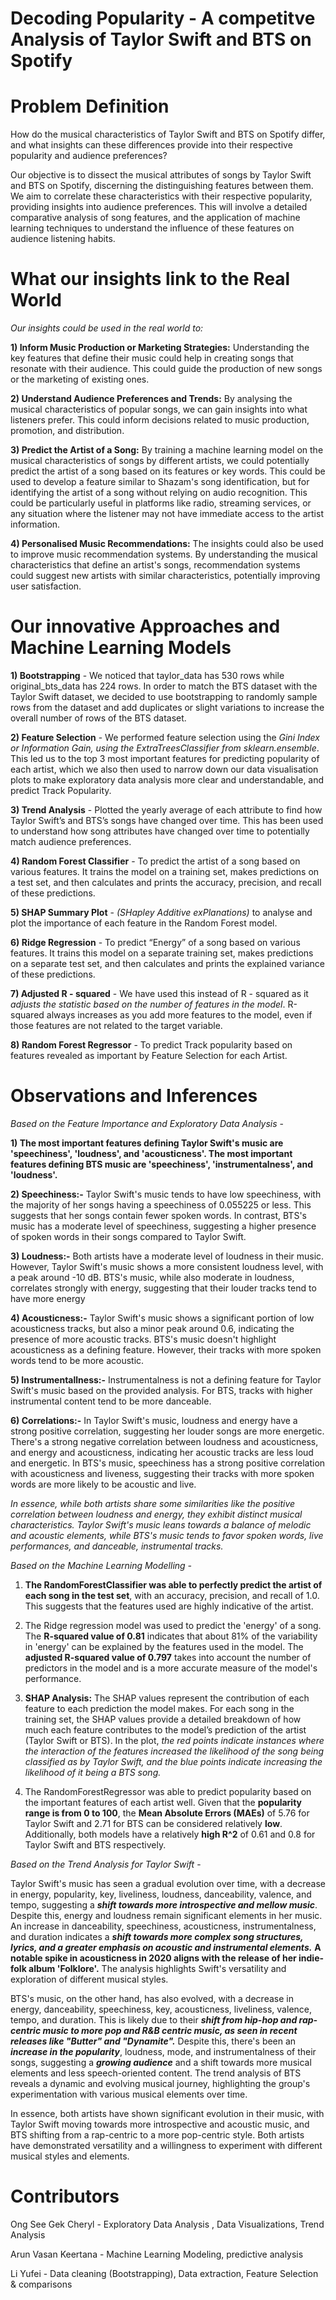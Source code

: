 # Decoding Popularity - A competitve Analysis of Taylor Swift and BTS on Spotify
# Problem Definition
How do the musical characteristics of Taylor Swift and BTS on Spotify differ, and what insights can these differences provide into their respective popularity and audience preferences? 

Our objective is to dissect the musical attributes of songs by Taylor Swift and BTS on Spotify, discerning the distinguishing features between them. We aim to correlate these characteristics with their respective popularity, providing insights into audience preferences. This will involve a detailed comparative analysis of song features, and the application of machine learning techniques to understand the influence of these features on audience listening habits.

# What our insights link to the Real World 
_Our insights could be used in the real world to:_ 

**1) Inform Music Production or Marketing Strategies:** Understanding the key features that define their music could help in creating songs that resonate with their audience. This could guide the production of new songs or the marketing of existing ones.

**2) Understand Audience Preferences and Trends:** By analysing the musical characteristics of popular songs, we can gain insights into what listeners prefer. This could inform decisions related to music production, promotion, and distribution.

**3) Predict the Artist of a Song:** By training a machine learning model on the musical characteristics of songs by different artists, we could potentially predict the artist of a song based on its features or key words. This could be used to develop a feature similar to Shazam's song identification, but for identifying the artist of a song without relying on audio recognition. This could be particularly useful in platforms like radio, streaming services, or any situation where the listener may not have immediate access to the artist information.

**4) Personalised Music Recommendations:** The insights could also be used to improve music recommendation systems. By understanding the musical characteristics that define an artist's songs, recommendation systems could suggest new artists with similar characteristics, potentially improving user satisfaction.

# Our innovative Approaches and Machine Learning Models

**1) Bootstrapping** - We noticed that taylor_data has 530 rows while original_bts_data has 224 rows. In order to match the BTS dataset with the Taylor Swift dataset, we decided to use bootstrapping to randomly sample rows from the dataset and add duplicates or slight variations to increase the overall number of rows of the BTS dataset.
   
**2) Feature Selection** - We performed feature selection using the _Gini Index or Information Gain, using the ExtraTreesClassifier from sklearn.ensemble_. This led us to the top 3 most important features for predicting popularity of each artist, which we also then used to narrow down our data visualisation plots to make exploratory data analysis more clear and understandable, and predict Track Popularity.
   
**3) Trend Analysis** - Plotted the yearly average of each attribute to find how Taylor Swift’s and BTS’s songs have changed over time. This has been used to understand how song attributes have changed over time to potentially match audience preferences.
   
**4) Random Forest Classifier** - To predict the artist of a song based on various features. It trains the model on a training set, makes predictions on a test set, and then calculates and prints the accuracy, precision, and recall of these predictions.
   
**5) SHAP Summary Plot** - _(SHapley Additive exPlanations)_ to analyse and plot the importance of each feature in the Random Forest model.

**6) Ridge Regression** - To predict “Energy” of a song based on various features. It trains this model on a separate training set, makes predictions on a separate test set, and then calculates and prints the explained variance of these predictions.

**7) Adjusted R - squared** - We have used this instead of R - squared as it _adjusts the statistic based on the number of features in the model_. R-squared always increases as you add more features to the model, even if those features are not related to the target variable.

**8) Random Forest Regressor** - To predict Track popularity based on features revealed as important by Feature Selection for each Artist.

# Observations and Inferences 

_Based on the Feature Importance and Exploratory Data Analysis_ - 

**1) The most important features defining Taylor Swift's music are 'speechiness', 'loudness', and 'acousticness'. The most important features defining BTS music are 'speechiness', 'instrumentalness', and 'loudness'.**

**2) Speechiness:-**
Taylor Swift's music tends to have low speechiness, with the majority of her songs having a speechiness of 0.055225 or less. This suggests that her songs contain fewer spoken words.
In contrast, BTS's music has a moderate level of speechiness, suggesting a higher presence of spoken words in their songs compared to Taylor Swift.

**3) Loudness:-**
Both artists have a moderate level of loudness in their music. However, Taylor Swift's music shows a more consistent loudness level, with a peak around -10 dB.
BTS's music, while also moderate in loudness, correlates strongly with energy, suggesting that their louder tracks tend to have more energy

**4) Acousticness:-**
Taylor Swift's music shows a significant portion of low acousticness tracks, but also a minor peak around 0.6, indicating the presence of more acoustic tracks.
BTS's music doesn't highlight acousticness as a defining feature. However, their tracks with more spoken words tend to be more acoustic.

**5) Instrumentallness:-** 
Instrumentalness is not a defining feature for Taylor Swift's music based on the provided analysis. 
For BTS, tracks with higher instrumental content tend to be more danceable.

**6) Correlations:-** 
In Taylor Swift's music, loudness and energy have a strong positive correlation, suggesting her louder songs are more energetic. There's a strong negative correlation between loudness and acousticness, and energy and acousticness, indicating her acoustic tracks are less loud and energetic. 
In BTS's music, speechiness has a strong positive correlation with acousticness and liveness, suggesting their tracks with more spoken words are more likely to be acoustic and live.

_In essence, while both artists share some similarities like the positive correlation between loudness and energy, they exhibit distinct musical characteristics. Taylor Swift's music leans towards a balance of melodic and acoustic elements, while BTS's music tends to favor spoken words, live performances, and danceable, instrumental tracks._

_Based on the Machine Learning Modelling  -_

1) **The RandomForestClassifier was able to perfectly predict the artist of each song in the test set**, with an accuracy, precision, and recall of 1.0. This suggests that the features used are highly indicative of the artist.

2) The Ridge regression model was used to predict the 'energy' of a song. The **R-squared value of 0.81** indicates that about 81% of the variability in 'energy' can be explained by the features used in the model. The **adjusted R-squared value of 0.797** takes into account the number of predictors in the model and is a more accurate measure of the model's performance.

3) **SHAP Analysis:** The SHAP values represent the contribution of each feature to each prediction the model makes. For each song in the training set, the SHAP values provide a detailed breakdown of how much each feature contributes to the model’s prediction of the artist (Taylor Swift or BTS). In the plot, _the red points indicate instances where the interaction of the features increased the likelihood of the song being classified as by Taylor Swift, and the blue points indicate increasing the likelihood of it being a BTS song._

4) The RandomForestRegressor was able to predict popularity based on the important features of each artist well. Given that the **popularity range is from 0 to 100**, the **Mean Absolute Errors (MAEs)** of 5.76 for Taylor Swift and 2.71 for BTS can be considered relatively **low**. Additionally, both models have a relatively **high R^2** of 0.61 and 0.8 for Taylor Swift and BTS respectively.

_Based on the Trend Analysis for Taylor Swift_  -

Taylor Swift's music has seen a gradual evolution over time, with a decrease in energy, popularity, key, liveliness, loudness, danceability, valence, and tempo, suggesting a **_shift towards more introspective and mellow music_**. Despite this, energy and loudness remain significant elements in her music. An increase in danceability, speechiness, acousticness, instrumentalness, and duration indicates a **_shift towards more complex song structures, lyrics, and a greater emphasis on acoustic and instrumental elements._** **A notable spike in acousticness in 2020 aligns with the release of her indie-folk album 'Folklore'.** The analysis highlights Swift's versatility and exploration of different musical styles.

BTS's music, on the other hand, has also evolved, with a decrease in energy, danceability, speechiness, key, acousticness, liveliness, valence, tempo, and duration. This is likely due to their **_shift from hip-hop and rap-centric music to more pop and R&B centric music, as seen in recent releases like "Butter" and "Dynamite"._** Despite this, there's been an **_increase in the popularity_**, loudness, mode, and instrumentalness of their songs, suggesting a **_growing audience_** and a shift towards more musical elements and less speech-oriented content. The trend analysis of BTS reveals a dynamic and evolving musical journey, highlighting the group's experimentation with various musical elements over time.

In essence, both artists have shown significant evolution in their music, with Taylor Swift moving towards more introspective and acoustic music, and BTS shifting from a rap-centric to a more pop-centric style. Both artists have demonstrated versatility and a willingness to experiment with different musical styles and elements.

# Contributors

Ong See Gek Cheryl - Exploratory Data Analysis , Data Visualizations, Trend Analysis

Arun Vasan Keertana - Machine Learning Modeling, predictive analysis

Li Yufei - Data cleaning (Bootstrapping), Data extraction, Feature Selection & comparisons



 



























